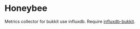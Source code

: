 # Honeybee
Metrics collector for bukkit use influxdb. Require [influxdb-bukkit](https://github.com/caoli5288/influxdb-bukkit).
